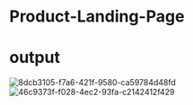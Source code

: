 # Product-Landing-Page
# output
![8dcb3105-f7a6-421f-9580-ca59784d48fd](https://github.com/lomadapravallika/Product-Landing-Page/assets/170714322/f5b48551-ad0b-454f-829c-06fd4f180b7c)
![46c9373f-f028-4ec2-93fa-c2142412f429](https://github.com/lomadapravallika/Product-Landing-Page/assets/170714322/7f43c2b9-b53c-48dd-8de8-a81e3c56e15d)
